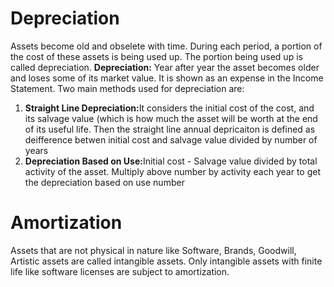 # Depreciation
Assets become old and obselete with time. During each period, a portion of the cost of these assets is being used up. The portion being used up is called depreciation. 
__Depreciation:__ Year after year the asset becomes older and loses some of its market value. It is shown as an expense in the Income Statement. Two main methods used for depreciation are:
<ol>
  <li><b>Straight Line Depreciation:</b>It considers the initial cost of the cost, and its salvage value (which is how much the asset will be worth at the end of its useful life. Then the straight line annual depricaiton is defined as deifference betwen initial cost and salvage value divided by number of years</li>
  <li><b>Depreciation Based on Use:</b>Initial cost - Salvage value divided by total activity of the asset. Multiply above number by activity each year to get the depreciation based on use number </li>
  </ol>

# Amortization
Assets that are not physical in nature like Software, Brands, Goodwill, Artistic assets are called intangible assets. Only intangible assets with finite life like software licenses are subject to amortization. 
